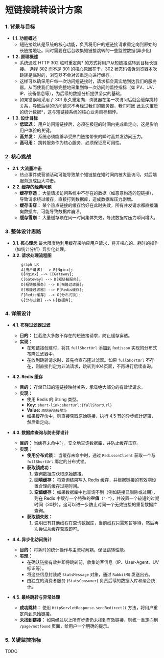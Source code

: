 # 短链接跳转设计方案

### 1. 背景与目标

*   **1.1. 功能概述**
    *   短链接跳转是系统的核心功能，负责将用户的短链接请求重定向到原始的长链接地址。同时需要在后台收集短链接跳转的一些监控数据(异步化)  
*   **1.2. 原理概述**
    *   系统通过 HTTP 302 临时重定向* 的方式将用户从短链接跳转到目标长链接。 选择 302 而不是 301 的核心原因在于，302 状态码告诉浏览器本次跳转是临时的，浏览器不会对该重定向进行缓存。 
    *   这样可以确保用户每一次访问短链接时，请求都会真实地到达我们的服务器。从而使我们能够完整地采集到每一次访问的监控指标（如 PV、UV、IP、设备信息等），为后续的数据分析提供坚实的基础。 
    *   如果错误地采用了 301 永久重定向，浏览器在第一次访问后就会缓存跳转关系，导致后续的访问请求不再经过我们的服务器，我们将因 此丢失宝贵的统计数据*，这与短链接系统的核心业务目标相悖。
*   **1.3. 设计目标**
    *   **低延迟：** 用户访问短链接后，必须在极短的时间内完成重定向，这是影响用户体验的关键。
    *   **高并发：** 系统必须能够承受热门链接带来的瞬时高并发访问压力。
    *   **高可用：** 跳转服务作为核心服务，必须保证高可用性。

### 2. 核心挑战

*   **2.1. 大流量冲击**
    *   热点事件或营销活动可能导致某个短链接在短时间内被大量访问，对后端服务造成巨大冲击。
*   **2.2. 缓存的经典问题**
    *   **缓存穿透：** 大量请求访问系统中不存在的数据（如恶意构造的短链接），导致请求绕过缓存，直接打到数据库，造成数据库压力剧增。
    *   **缓存击穿：** 某个热点链接的缓存恰好在此时失效，所有并发请求都直接涌向数据库，可能导致数据库崩溃。
    *   **缓存雪崩：** 大量缓存项在同一时间集体失效，导致数据库压力瞬间增大。

### 3. 整体设计思路

*   **3.1. 核心理念**
    最大限度地利用缓存来响应用户请求，将非核心的、耗时的操作（如统计分析）异步化处理。
*   **3.2. 请求处理流程图**
    ```mermaid
        graph LR
        A[用户请求] --> B[Nginx];
        B[Nginx] --> C[Gateway];
        C[Gateway] --> D[短链接服务];
        D[短链接服务] --> E[布隆过滤器];
        E[布隆过滤器] --> F[Redis缓存];
        F[Redis缓存] --> G[分布式锁];
        G[分布式锁] --> H[数据库];
    ```

### 4. 详细设计

*   **4.1. 布隆过滤器过滤**
    *   **目的：** 拦截绝大多数不存在的短链接请求，防止缓存穿透。
    *   **实现：**
        *   在短链接创建时，将其 `fullShortUrl` 添加到 `Redisson` 实现的分布式布隆过滤器中。
        *   在收到跳转请求时，首先检查布隆过滤器。如果 `fullShortUrl` 不存在，则直接判定为非法请求，跳转到404页面，不再进行后续查询。

*   **4.2. Redis 缓存**
    *   **目的：** 存储已知的短链接映射关系，承载绝大部分的有效读请求。
    *   **实现：**
        *   使用 Redis 的 String 类型。
        *   **Key:** `short-link:shortUrl:{fullShortUrl}`
        *   **Value:** `原始长链接地址`
        *   如果缓存命中，则直接获取原始链接，执行 4.5 节的异步统计逻辑，然后重定向。

*   **4.3. 数据库查询与防击穿设计**
    *   **目的：** 当缓存未命中时，安全地查询数据库，并防止缓存击穿。
    *   **实现：**
        *   **使用分布式锁：** 当缓存未命中时，通过 `RedissonClient` 获取一个与 `fullShortUrl` 绑定的分布式锁。
        *   **获取锁成功：**
            1.  查询数据库获取原始链接。
            2.  **回填缓存：** 将查询结果写入 Redis 缓存，并根据链接的有效期设置合理的缓存过期时间。
            3.  **空值缓存：** 如果数据库中也查询不到（例如链接已删除或过期），则在 Redis 中缓存一个特殊的**空值**（`"-"`），并设置一个较短的过期时间（30秒）。这可以进一步防止对同一个无效链接的重复数据库查询。
        *   **获取锁失败：**
            1.  说明已有其他线程在查询数据库，当前线程只需短暂等待，然后再次尝试从缓存获取即可。

*   **4.4. 异步化访问统计**
    *   **目的：** 将耗时的统计操作与主流程解耦，保证跳转性能。
    *   **实现：**
        *   在确认链接有效并即将跳转前，收集访客信息（IP、User-Agent、UV标识等）。
        *   将这些信息封装成 `StatsMessage` 对象，通过 `RabbitMQ` 发送出去。
        *   由独立的消费者服务 (`StatsConsumer`) 负责后续的数据入库和聚合统计。

*   **4.5. 最终跳转与异常处理**
    *   **成功跳转：** 使用 `HttpServletResponse.sendRedirect()` 方法，将用户重定向到原始链接。
    *   **未找到链接：** 如果经过以上所有步骤仍未找到有效链接，则统一重定向到 `/page/notfound` 页面，给用户一个明确的提示。

### 5. 关键监控指标

TODO